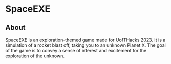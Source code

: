 # SpaceEXE

## About 
SpaceEXE is an exploration-themed game made for UofTHacks 2023. It is a simulation of a rocket blast off, taking you to an unknown Planet X. The goal of the game is to convey a sense of interest and excitement for the exploration of the unknown. 
